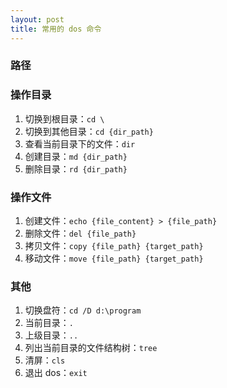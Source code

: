 ```yaml
---
layout: post
title: 常用的 dos 命令
---
```


### 路径

### 操作目录
1. 切换到根目录：`cd \`
2. 切换到其他目录：`cd {dir_path}`
3. 查看当前目录下的文件：`dir`
4. 创建目录：`md {dir_path}`
5. 删除目录：`rd {dir_path}`

### 操作文件
1. 创建文件：`echo {file_content} > {file_path}`
2. 删除文件：`del {file_path}`
3. 拷贝文件：`copy {file_path} {target_path}`
4. 移动文件：`move {file_path} {target_path}`

### 其他
1. 切换盘符：`cd /D d:\program`
2. 当前目录：`.`
3. 上级目录：`..`
4. 列出当前目录的文件结构树：`tree`
5. 清屏：`cls`
6. 退出 dos：`exit`